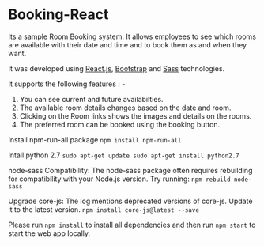 # Booking-React

Its a sample Room Booking system. It allows employees to see which rooms are available with their date and time and to book them as and when they want.

It was developed using [React.js](https://facebook.github.io/react/), [Bootstrap](http://getbootstrap.com/) and [Sass](http://sass-lang.com/) technologies.

It supports the following features : -

1. You can see current and future availabilties. 
2. The available room details changes based on the date and room.
3. Clicking on the Room links shows the images and details on the rooms.
4. The preferred room can be booked using the booking button.


Install npm-run-all package `npm install npm-run-all`

Intall python 2.7 `sudo apt-get update sudo apt-get install python2.7`

node-sass Compatibility: The node-sass package often requires rebuilding for compatibility with your Node.js version. Try running: `npm rebuild node-sass`

Upgrade core-js: The log mentions deprecated versions of core-js. Update it to the latest version. `npm install core-js@latest --save`

Please run `npm install` to install all dependencies and then run `npm start` to start the web app locally.
